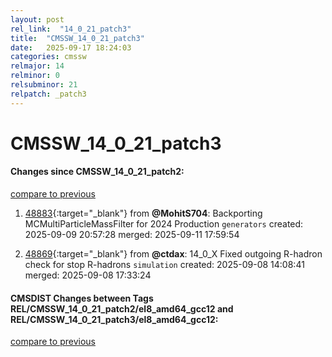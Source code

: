 ```yaml
---
layout: post
rel_link:  "14_0_21_patch3"
title:  "CMSSW_14_0_21_patch3"
date:   2025-09-17 18:24:03
categories: cmssw
relmajor: 14
relminor: 0
relsubminor: 21
relpatch: _patch3
---
```


# CMSSW_14_0_21_patch3
#### Changes since CMSSW_14_0_21_patch2:
[compare to previous](https://github.com/cms-sw/cmssw/compare/CMSSW_14_0_21_patch2...CMSSW_14_0_21_patch3)



1. [48883](http://github.com/cms-sw/cmssw/pull/48883){:target="_blank"}  from **@MohitS704**: Backporting MCMultiParticleMassFilter for 2024 Production `generators` created: 2025-09-09 20:57:28 merged: 2025-09-11 17:59:54

2. [48869](http://github.com/cms-sw/cmssw/pull/48869){:target="_blank"}  from **@ctdax**: 14_0_X Fixed outgoing R-hadron check for stop R-hadrons `simulation` created: 2025-09-08 14:08:41 merged: 2025-09-08 17:33:24

#### CMSDIST Changes between Tags REL/CMSSW_14_0_21_patch2/el8_amd64_gcc12 and REL/CMSSW_14_0_21_patch3/el8_amd64_gcc12:
[compare to previous](https://github.com/cms-sw/cmsdist/compare/REL/CMSSW_14_0_21_patch2/el8_amd64_gcc12...REL/CMSSW_14_0_21_patch3/el8_amd64_gcc12)


